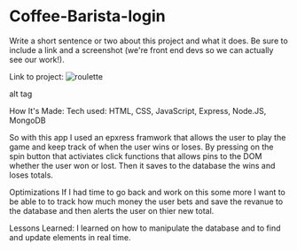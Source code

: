# Coffee-Barista-login
Write a short sentence or two about this project and what it does. Be sure to include a link and a screenshot (we're front end devs so we can actually see our work!).

Link to project: ![roulette](https://user-images.githubusercontent.com/36242561/38178230-3fc7552a-35dc-11e8-8a20-34e0c2c27e01.png)


alt tag

How It's Made:
Tech used: HTML, CSS, JavaScript, Express, Node.JS, MongoDB

So with this app I used an epxress framwork that allows the user to play the game and keep track of when the user wins or loses. By pressing on the spin button that activiates click functions that allows pins to the DOM whether the user won or lost. Then it saves to the database the wins and loses totals.

Optimizations
If I had time to go back and work on this some more I want to be able to to track how much money the user bets and save the revanue to the database and then alerts the user on thier new total.

Lessons Learned:
I learned on how to manipulate the database and to find and update elements in real time.
